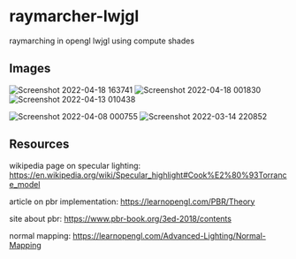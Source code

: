# raymarcher-lwjgl
raymarching in opengl lwjgl using compute shades

## Images

![Screenshot 2022-04-18 163741](https://user-images.githubusercontent.com/69918769/163827372-bef4065d-c139-4596-9f47-0d74721b49a6.png)
![Screenshot 2022-04-18 001830](https://user-images.githubusercontent.com/69918769/163734341-2113faa6-6d1b-42bb-ab23-c93fd3a4275c.png)
![Screenshot 2022-04-13 010438](https://user-images.githubusercontent.com/69918769/163734366-23c39be0-0bea-4ef8-bd6f-208e6f532c8f.png)

![Screenshot 2022-04-08 000755](https://user-images.githubusercontent.com/69918769/162328673-518ee199-a703-48d5-b6dd-e48af1d0a1fa.png)
![Screenshot 2022-03-14 220852](https://user-images.githubusercontent.com/69918769/158261866-09fe3269-94aa-4188-b0c8-d26f5017e839.png)


## Resources

wikipedia page on specular lighting: https://en.wikipedia.org/wiki/Specular_highlight#Cook%E2%80%93Torrance_model

article on pbr implementation: https://learnopengl.com/PBR/Theory

site about pbr: https://www.pbr-book.org/3ed-2018/contents

normal mapping: https://learnopengl.com/Advanced-Lighting/Normal-Mapping

